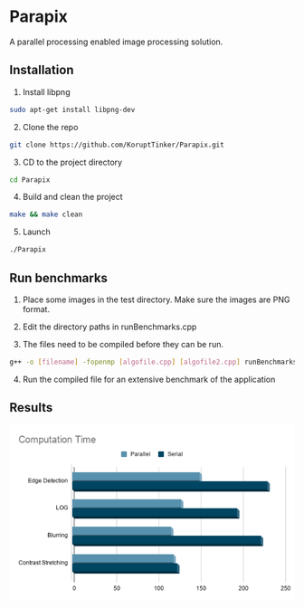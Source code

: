 # Parapix
A parallel processing enabled image processing solution.

## Installation

1. Install libpng
```bash
sudo apt-get install libpng-dev
```

2. Clone the repo
```bash 
git clone https://github.com/KoruptTinker/Parapix.git
```

3. CD to the project directory
```bash
cd Parapix
```

4. Build and clean the project
```bash
make && make clean
```

5. Launch
```bash
./Parapix
```

## Run benchmarks

1. Place some images in the test directory. Make sure the images are PNG format.

2. Edit the directory paths in runBenchmarks.cpp

3. The files need to be compiled before they can be run.
```bash
g++ -o [filename] -fopenmp [algofile.cpp] [algofile2.cpp] runBenchmarks.cpp -libpng --std=c++17 -lstdc++
```

4. Run the compiled file for an extensive benchmark of the application

## Results

![image](./result.png)
